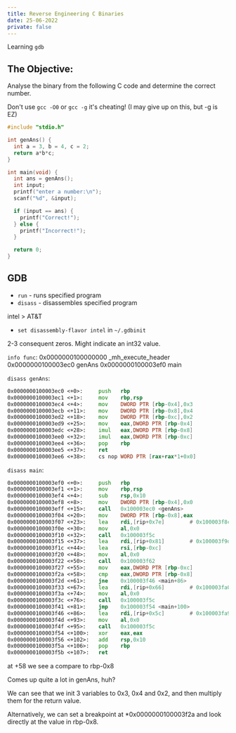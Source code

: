 ```yaml
---
title: Reverse Engineering C Binaries
date: 25-06-2022
private: false
---
```


Learning `gdb`

## The Objective:

Analyse the binary from the following C code and determine the correct number.

Don't use `gcc -O0` or `gcc -g` it's cheating!
(I may give up on this, but -g is EZ)

```c
#include "stdio.h"

int genAns() {
  int a = 3, b = 4, c = 2;
  return a*b*c;
}

int main(void) {
  int ans = genAns();
  int input;
  printf("enter a number:\n");
  scanf("%d", &input);

  if (input == ans) {
    printf("Correct!");
  } else {
    printf("Incorrect!");
  }

  return 0;
}
```

## GDB

- `run` - runs specified program
- `disass` - disassembles specified program

intel > AT&T 
- `set disassembly-flavor intel` in `~/.gdbinit`

2-3 consequent zeros. Might indicate an int32 value.

`info func`:
0x0000000100000000  _mh_execute_header
0x0000000100003ec0  genAns
0x0000000100003ef0  main

`disass genAns`:
```asm
0x0000000100003ec0 <+0>:     push   rbp
0x0000000100003ec1 <+1>:     mov    rbp,rsp
0x0000000100003ec4 <+4>:     mov    DWORD PTR [rbp-0x4],0x3
0x0000000100003ecb <+11>:    mov    DWORD PTR [rbp-0x8],0x4
0x0000000100003ed2 <+18>:    mov    DWORD PTR [rbp-0xc],0x2
0x0000000100003ed9 <+25>:    mov    eax,DWORD PTR [rbp-0x4]
0x0000000100003edc <+28>:    imul   eax,DWORD PTR [rbp-0x8]
0x0000000100003ee0 <+32>:    imul   eax,DWORD PTR [rbp-0xc]
0x0000000100003ee4 <+36>:    pop    rbp
0x0000000100003ee5 <+37>:    ret
0x0000000100003ee6 <+38>:    cs nop WORD PTR [rax+rax*1+0x0]
```

`disass main`:
```asm
0x0000000100003ef0 <+0>:     push   rbp
0x0000000100003ef1 <+1>:     mov    rbp,rsp
0x0000000100003ef4 <+4>:     sub    rsp,0x10
0x0000000100003ef8 <+8>:     mov    DWORD PTR [rbp-0x4],0x0
0x0000000100003eff <+15>:    call   0x100003ec0 <genAns>
0x0000000100003f04 <+20>:    mov    DWORD PTR [rbp-0x8],eax
0x0000000100003f07 <+23>:    lea    rdi,[rip+0x7e]        # 0x100003f8c
0x0000000100003f0e <+30>:    mov    al,0x0
0x0000000100003f10 <+32>:    call   0x100003f5c
0x0000000100003f15 <+37>:    lea    rdi,[rip+0x81]        # 0x100003f9d
0x0000000100003f1c <+44>:    lea    rsi,[rbp-0xc]
0x0000000100003f20 <+48>:    mov    al,0x0
0x0000000100003f22 <+50>:    call   0x100003f62
0x0000000100003f27 <+55>:    mov    eax,DWORD PTR [rbp-0xc]
0x0000000100003f2a <+58>:    cmp    eax,DWORD PTR [rbp-0x8]
0x0000000100003f2d <+61>:    jne    0x100003f46 <main+86>
0x0000000100003f33 <+67>:    lea    rdi,[rip+0x66]        # 0x100003fa0
0x0000000100003f3a <+74>:    mov    al,0x0
0x0000000100003f3c <+76>:    call   0x100003f5c
0x0000000100003f41 <+81>:    jmp    0x100003f54 <main+100>
0x0000000100003f46 <+86>:    lea    rdi,[rip+0x5c]        # 0x100003fa9
0x0000000100003f4d <+93>:    mov    al,0x0
0x0000000100003f4f <+95>:    call   0x100003f5c
0x0000000100003f54 <+100>:   xor    eax,eax
0x0000000100003f56 <+102>:   add    rsp,0x10
0x0000000100003f5a <+106>:   pop    rbp
0x0000000100003f5b <+107>:   ret
```

at +58 we see a compare to rbp-0x8

Comes up quite a lot in genAns, huh?

We can see that we init 3 variables to 0x3, 0x4 and 0x2, and then multiply them for the return value.

Alternatively, we can set a breakpoint at *0x0000000100003f2a and look directly at the value in rbp-0x8.



